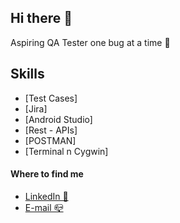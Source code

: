 ## Hi there 👋

<!--
**BeuMoshehQA/BeuMoshehQA** is a ✨ _special_ ✨ repository because its `README.md` (this file) appears on your GitHub profile. -->

Aspiring QA Tester one bug at a time 👾

## Skills
- [Test Cases]
- [Jira]
- [Android Studio]
- [Rest - APIs]
- [POSTMAN]
- [Terminal n Cygwin]

#### Where to find me

- [LinkedIn 👔](https://img.shields.io/badge/any_text-you_like-bluehttps://www.linkedin.com/in/beumoshehqa/)
- [E-mail 📪](beumosheh.qa@gmail.com)
